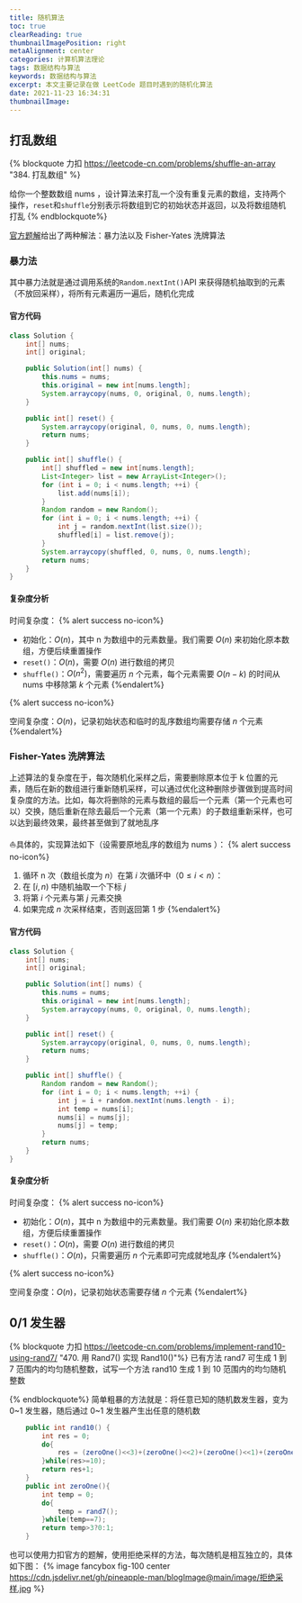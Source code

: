 ```yaml
---
title: 随机算法
toc: true
clearReading: true
thumbnailImagePosition: right
metaAlignment: center
categories: 计算机算法理论
tags: 数据结构与算法
keywords: 数据结构与算法
excerpt: 本文主要记录在做 LeetCode 题目时遇到的随机化算法
date: 2021-11-23 16:34:31
thumbnailImage:
---
```


<!-- toc -->

## 打乱数组

{% blockquote 力扣 https://leetcode-cn.com/problems/shuffle-an-array "384. 打乱数组" %}

给你一个整数数组 nums ，设计算法来打乱一个没有重复元素的数组，支持两个操作，`reset`和`shuffle`分别表示将数组到它的初始状态并返回，以及将数组随机打乱
{% endblockquote%}

[官方题解](https://leetcode-cn.com/problems/shuffle-an-array/solution/da-luan-shu-zu-by-leetcode-solution-og5u/)给出了两种解法：暴力法以及 Fisher-Yates 洗牌算法

### 暴力法

其中暴力法就是通过调用系统的`Random.nextInt()`API 来获得随机抽取到的元素（不放回采样），将所有元素遍历一遍后，随机化完成

#### 官方代码

```java
class Solution {
    int[] nums;
    int[] original;

    public Solution(int[] nums) {
        this.nums = nums;
        this.original = new int[nums.length];
        System.arraycopy(nums, 0, original, 0, nums.length);
    }

    public int[] reset() {
        System.arraycopy(original, 0, nums, 0, nums.length);
        return nums;
    }

    public int[] shuffle() {
        int[] shuffled = new int[nums.length];
        List<Integer> list = new ArrayList<Integer>();
        for (int i = 0; i < nums.length; ++i) {
            list.add(nums[i]);
        }
        Random random = new Random();
        for (int i = 0; i < nums.length; ++i) {
            int j = random.nextInt(list.size());
            shuffled[i] = list.remove(j);
        }
        System.arraycopy(shuffled, 0, nums, 0, nums.length);
        return nums;
    }
}
```

#### 复杂度分析

时间复杂度：
{% alert success no-icon%}

- 初始化：$O(n)$，其中 n 为数组中的元素数量。我们需要 $O(n)$ 来初始化原本数组，方便后续重置操作
- `reset()`：$O(n)$，需要 $O(n)$ 进行数组的拷贝
- `shuffle()`：$O(n^2)$，需要遍历 $n$ 个元素，每个元素需要 $O(n-k)$ 的时间从 nums 中移除第 $k$ 个元素
  {%endalert%}

{% alert success no-icon%}

空间复杂度：${O(n)}$，记录初始状态和临时的乱序数组均需要存储 $n$ 个元素
{%endalert%}

### Fisher-Yates 洗牌算法

上述算法的复杂度在于，每次随机化采样之后，需要删除原本位于 k 位置的元素，随后在新的数组进行重新随机采样，可以通过优化这种删除步骤做到提高时间复杂度的方法。比如，每次将删除的元素与数组的最后一个元素（第一个元素也可以）交换，随后重新在除去最后一个元素（第一个元素）的子数组重新采样，也可以达到最终效果，最终甚至做到了就地乱序

:sailboat:具体的，实现算法如下（设需要原地乱序的数组为 nums ）：
{% alert success no-icon%}

1. 循环 n 次（数组长度为 $n$）在第 $i$ 次循环中（$0 \le i < n$）：
2. 在 $[i,n)$ 中随机抽取一个下标 $j$
3. 将第 $i$ 个元素与第 $j$ 元素交换
4. 如果完成 $n$ 次采样结束，否则返回第 1 步
   {%endalert%}

#### 官方代码

```java
class Solution {
    int[] nums;
    int[] original;

    public Solution(int[] nums) {
        this.nums = nums;
        this.original = new int[nums.length];
        System.arraycopy(nums, 0, original, 0, nums.length);
    }

    public int[] reset() {
        System.arraycopy(original, 0, nums, 0, nums.length);
        return nums;
    }

    public int[] shuffle() {
        Random random = new Random();
        for (int i = 0; i < nums.length; ++i) {
            int j = i + random.nextInt(nums.length - i);
            int temp = nums[i];
            nums[i] = nums[j];
            nums[j] = temp;
        }
        return nums;
    }
}
```

#### 复杂度分析

时间复杂度：
{% alert success no-icon%}

- 初始化：$O(n)$，其中 n 为数组中的元素数量。我们需要 $O(n)$ 来初始化原本数组，方便后续重置操作
- `reset()`：$O(n)$，需要 $O(n)$ 进行数组的拷贝
- `shuffle()`：$O(n)$，只需要遍历 $n$ 个元素即可完成就地乱序
  {%endalert%}

{% alert success no-icon%}

空间复杂度：${O(n)}$，记录初始状态需要存储 $n$ 个元素
{%endalert%}

## 0/1 发生器

{% blockquote 力扣 https://leetcode-cn.com/problems/implement-rand10-using-rand7/ "470. 用 Rand7() 实现 Rand10()"%}
已有方法 rand7 可生成 1 到 7 范围内的均匀随机整数，试写一个方法 rand10 生成 1 到 10 范围内的均匀随机整数

{% endblockquote%}
简单粗暴的方法就是：将任意已知的随机数发生器，变为 0~1 发生器，随后通过 0~1 发生器产生出任意的随机数

```java
    public int rand10() {
        int res = 0;
        do{
            res = (zeroOne()<<3)+(zeroOne()<<2)+(zeroOne()<<1)+(zeroOne());
        }while(res>=10);
        return res+1;
    }
    public int zeroOne(){
        int temp = 0;
        do{
            temp = rand7();
        }while(temp==7);
        return temp>3?0:1;
    }
```

也可以使用力扣官方的题解，使用拒绝采样的方法，每次随机是相互独立的，具体如下图：
{% image fancybox fig-100  center  https://cdn.jsdelivr.net/gh/pineapple-man/blogImage@main/image/拒绝采样.jpg %}
